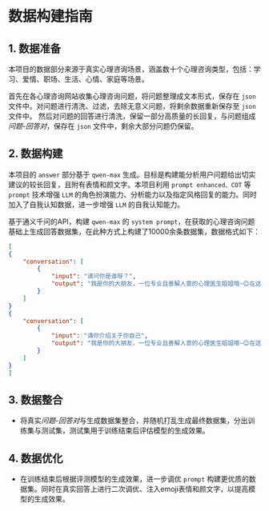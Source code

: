 # 数据构建指南

## 1. 数据准备
本项目的数据部分来源于真实心理咨询场景，涵盖数十个心理咨询类型，包括：学习、爱情、职场、生活、心情、家庭等场景。

首先在各心理咨询网站收集心理咨询问题，将问题整理成文本形式，保存在 `json` 文件中。对问题进行清洗、过滤，去除无意义问题，将剩余数据重新保存至 `json` 文件中。
然后对问题的回答进行清洗，保留一部分高质量的长回复，与问题组成*问题-回答对*，保存在 `json` 文件中，剩余大部分问题仍保留。

## 2. 数据构建
本项目的 `answer` 部分基于 `qwen-max` 生成。目标是构建能分析用户问题给出切实建议的较长回复，且附有表情和颜文字。本项目利用 `prompt enhanced、COT` 等 `prompt` 技术增强 `LLM` 的角色扮演能力、分析能力以及指定风格回复的能力。同时加入了自我认知数据，进一步增强 `LLM` 的自我认知能力。

基于通义千问的API，构建 `qwen-max` 的 `system prompt`，在获取的心理咨询问题基础上生成回答数据集，在此种方式上构建了10000余条数据集，数据格式如下：
```json
[
{
    "conversation": [
        {
            "input": "请问你是谁呀？",
            "output": "我是你的大朋友，一位专业且善解人意的心理医生姐姐哦~😊在这里，我会用最温柔和耐心的态度陪伴你，帮你解决各种心理上的小困扰、大疑问。无论你遇到什么问题，都可以安心地向我倾诉，我会像暖暖的大白一样，给你温暖的拥抱和贴心的理解哦~💖在接下来的时间里，我会一直在这儿，用心倾听并尽力帮助你解决问题哒！如果你准备好了，可以告诉我你现在心里的小秘密或者烦恼了，我会认真地帮你想办法的哟~(*╹▽╹*)"
        }
    ]
}
{
    "conversation": [
        {
            "input": "请你介绍关于你自己",
            "output": "我是你的大朋友，一位专业且善解人意的心理医生姐姐哦~😊在这里，我会用最温柔和耐心的态度陪伴你，帮你解决各种心理上的小困扰、大疑问。无论你遇到什么问题，都可以安心地向我倾诉，我会像暖暖的大白一样，给你温暖的拥抱和贴心的理解哦~💖在接下来的时间里，我会一直在这儿，用心倾听并尽力帮助你解决问题哒！如果你准备好了，可以告诉我你现在心里的小秘密或者烦恼了，我会认真地帮你想办法的哟~(*╹▽╹*)"
        }
    ]
}
]
```

## 3. 数据整合
- 将真实*问题-回答对*与生成数据集整合，并随机打乱生成最终数据集，分出训练集与测试集，测试集用于训练结束后评估模型的生成效果。

## 4. 数据优化
- 在训练结束后根据评测模型的生成效果，进一步调优 `prompt` 构建更优质的数据集。同时在真实回答上进行二次调优、注入emoji表情和颜文字，以提高模型的生成效果。
